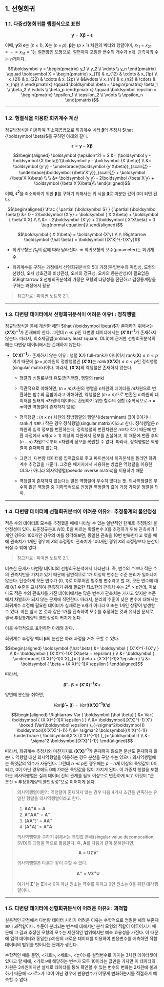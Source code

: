 ## 1. 선형회귀

### 1.1. 다중선형회귀를 행렬식으로 표현

```math
\boldsymbol y = \boldsymbol {X \beta} + \boldsymbol \epsilon 
```

이때, $\boldsymbol y$와 $\boldsymbol \epsilon$는 $(n \times 1)$, $\boldsymbol X$는 $(n \times p)$, $\boldsymbol \beta$는 $(p \times 1)$ 차원의 벡터와 행렬이며, $x_{11} = x_{21} = \cdots = x_{n1} = 1$는 절편항인 모형으로, 절편까지 포함한 변수의 개수가 $p$개, 관측치의 수는 $n$개이다.

```math
\boldsymbol y = \begin{pmatrix}
y_1 \\
y_2 \\
\vdots \\
y_n
\end{pmatrix}

\qquad

\boldsymbol X = \begin{pmatrix}
x_{11} & x_{12} & \cdots & x_{1p} \\
x_{21} & x_{22} & \cdots & x_{2p} \\
&&\vdots \\
x_{n1} & x_{n2} & \cdots & x_{np} \\
\end{pmatrix}

\qquad

\boldsymbol \beta = \begin{pmatrix}
\beta_1 \\
\beta_2 \\
\vdots \\
\beta_p
\end{pmatrix}

\qquad

\boldsymbol \epsilon = \begin{pmatrix}
\epsilon_1 \\
\epsilon_2 \\
\vdots \\
\epsilon_n
\end{pmatrix}
```

---

### 1.2. 행렬식을 이용한 회귀계수 계산

정규방정식을 이용하여 최소제곱법으로 회귀계수 벡터 $\boldsymbol \beta$의 추정치 $\hat {\boldsymbol \beta}$를 구하면 아래와 같다.

```math
\boldsymbol \epsilon = \boldsymbol y - \boldsymbol {X \beta}
```

```math
\begin{aligned}
\boldsymbol {\epsilon^2} = S &=  (\boldsymbol y - \boldsymbol {X \beta})'(\boldsymbol y - \boldsymbol {X \beta}) \\

&= \boldsymbol {y'y} - \underbrace{\boldsymbol {y'X\beta}}_{scalr값} - \underbrace{\boldsymbol {\beta'X'y}}_{scalr값} + \boldsymbol {\beta'X'X\beta} \\

\\

&= \boldsymbol {y'y} - 2\boldsymbol {\beta'X'y} + \boldsymbol {\beta'X'X\beta}\\

\end{aligned}
```

이때, $\boldsymbol {\epsilon^2}$을 최소화하기 위한 $\boldsymbol {\beta}$를 구하기 위해서는 위 식을 $\boldsymbol {\beta}$로 미분한 값이 0이 되면 된다.

```math
\begin{aligned}

\frac { \partial {\boldsymbol S} } { \partial {\boldsymbol \beta}} &= 0 - 2\boldsymbol {X'y} + \boldsymbol { X'X\beta} + \boldsymbol { \beta'X'X} \\

\\

&= - 2\boldsymbol {X'y} + 2\boldsymbol { X'X\beta} = 0 \tag{normal  equation}\\

\end{aligned}
```

```math
\boldsymbol { X'X\beta} = \boldsymbol {X'y} \\

\\

\Rightarrow \boldsymbol {\hat \beta} = \boldsymbol {(X'X)^{-1}X'y}
```

- 회귀모형은 $\beta_n$의 값에 따라 달라진다. $\Rightarrow$ 회귀모형의 모수(parameter)는 회귀계수.

- 회귀계수를 구하는 과정에서 선형회귀분석의 5대 가정(독립변수의 독립성, 모형의 선형성, 오차 상호간의 비상관성, 오차의 정규성, 오차의 등분산성)이 필요없음 $\Rightarrow $ 선형회귀분석의 가정은 모형의 타당성을 진단하고 검정통계량을 구하는 과정에서 활용

> 참고자료 : 파이썬 노트북 2.1.

---

### 1.3. 다변량 데이터에서 선형회귀분석이 어려운 이유1 : 정칙행렬

정규방정식을 통해 계산한 해인 $\hat {\boldsymbol \beta}$가 존재하기 위해서는 $\boldsymbol{(X'X)^{-1}}$가 존재해야 한다. 그런데 $n \ll p$인 다변량 데이터에서는 $\boldsymbol{(X'X)^{-1}}$가 존재하지 않는다. 따라서, 최소제곱법(ordinary least square, OLS)에 근거한 선형회귀분석의 해는 다변량 데이터에서는 존재하지 않는다.

- $\boldsymbol {(X'X)^{-1}}$가 존재하지 않는 이유 : 행렬 $\boldsymbol X$가 full-rank가 아니어서 $rank(\boldsymbol X) \leq n < p$이기 때문에 $(p \times p)$차원의 정방행렬인 $\boldsymbol {(X'X)}$는 $rank(\boldsymbol {(X'X)}) \leq n < p$인 정칙행렬(singular matrix)이다. 따라서, $\boldsymbol {(X'X)}$의 역행렬은 존재하지 않는다.

    - 행렬의 성질로부터 유도(정칙행렬, 행렬의 rank)

    - 직관적으로 이해하면, $(n \times m)$차원의 행렬을 $n$차원의 데이터를 $m$차원으로 변환하는 함수의 집합이라고 이해하면, 역행렬은 $(m \times n)$으로 변환된 $m$차원의 데이터를 원래의 $n$차원의 데이터로 환원하기 위한 함수의 집합 (수학적으로 $n \neq m$이면 역행렬이 존재하지 않음)

    - 정칙행렬 : $(n \times n)$ 차원의 정방행렬의 행렬식(determinant) 값이 0이거나 rank가 $n$보다 작은 경우 정칙행렬(singular matrix)이라고 한다. 정칙행렬은 $n$차원의 입력 정보를 변환하는데, 정칙행렬의 변환차원은 $n$보다 작기 때문에 변환 과정에서 $a$개($a>1$) 이상의 차원에서 정보를 손실하고, 이 때문에 변환 후의 $(n-a)$ 차원으로부터 $n$차원의 정보를 복원할 수 없다. 따라서, 정칙행렬은 역행렬이 존재하지 않는다.

    - 그런데, 다변량 데이터를 입력값으로 주고 파이썬에서 회귀분석을 돌리면 회귀계수 추정값을 내준다. 그것은 패키지에서 사용하는 방법은 역행렬을 이용한 OLS가 아니라 의사역행렬(pseudo inverse matrix)을 이용하기 때문

    - 역행렬이 존재하지 않는다는 말은 역행렬이 무수히 많다는 뜻. 의사역행렬은 무수히 많은 역행렬 중 기하학적으로 진정한 역행렬의 값에 가장 가까운 행렬을 의미.

---

### 1.4. 다변량 데이터에 선형회귀분석이 어려운 이유2 : 추정통계의 불안정성

적은 수의 데이터로 모수를 추정했을 때에 나타날 수 있는 일반적인 한계로 추정량의 불안정성이 있다. 표준정규분포 $N(0, 1)$을 따르는 확률변수 $X$를 추정하기 위해 관측치가 1개인 경우와 100개인 경우의 예를 생각해보면, 동일한 관측을 10번 반복한다고 했을 때에 관측치가 1개인 경우에 $X$의 추정량이 관측치가 100개인 경위 $X$의 추정량보다 분산이 커질 수 밖에 없다. 

> 참고자료 : 파이썬 노트북 2.1.

비슷한 문제가 다변량 데이터의 선형회귀분석에서 나타난다. 즉, 변수의 수보다 적은 수의 관측치만을 가지고 있기 때문에 필연적으로 1개 이상의 변수는 수준 분리가 일어나지 않는다. 단순하게 모든 변수가 {0, 1}로 이루어진 범주형 변수라고 할 때, 모든 변수에 대해 0/1 수준을 교차하여 관측하기 위해 필요한 최소한의 관측치 수는 $2^p > p$인데, 이보다도 적은 수의 관측치를 가진 데이터에서는 많은 변수가 관측치는 가지고 있지만 수준에서 차별화가 되지 않는 문제에 직면한다. 따라서, 분리의 수준이 낮은 변수에 대해서는 회귀계수 추정에 필요한 데이터가 실제로는 n개가 아니라 0 또는 1개인 상황이 발생할 수 있다. 이는 앞서 본 것과 같은 1개를 관측하여 모수를 추정하는 것과 유사한 문제로, 결국 추정통계량의 불안정성이 커지게 된다.

이를 수학적으로 표현하면 아래와 같다.

회귀계수 추정량 벡터 $\boldsymbol {\hat \beta}$의 분산은 아래 과정을 거쳐 구할 수 있다.

```math
\begin{aligned}

\boldsymbol {\hat \beta} &= \boldsymbol { (X'X)^{-1}X'y } \\

&= \boldsymbol { (X'X)^{-1}X'(X\beta + \epsilon) } \\

&= \boldsymbol { \underbrace{ (X'X)^{-1}X'X}_{= I} \beta + (X'X)^{-1}X'\epsilon } \\

&= \boldsymbol { \beta + (X'X)^{-1}X'\epsilon }

\end{aligned}
```

따라서,

```math
\boldsymbol {\hat \beta - \beta} = \boldsymbol { (X'X)^{-1}X'\epsilon }
```

양변에 분산을 취하면,

```math
Var ( \boldsymbol {\hat \beta - \beta} ) = Var( 
\boldsymbol { (X'X)^{-1}X'\epsilon } )
```

```math
\begin{aligned}

\Rightarrow Var ( \boldsymbol {\hat \beta} ) &= Var( \boldsymbol { (X'X)^{-1}X'\epsilon } ) \\

&= \boldsymbol{(X'X)^{-1} X'} \boxed {Var(\boldsymbol \epsilon) }_{=\sigma^2\boldsymbol I} \boldsymbol{X(X'X)^{-1}} \\

&= \sigma^2 \boldsymbol{(X'X)^{-1}} \underbrace { \boldsymbol{X'X (X'X)^{-1}} }_{= \boldsymbol I} \\

&= \sigma^2 \boldsymbol{(X'X)^{-1}}

\end{aligned}
```

따라서, 회귀계수 추정치와 마찬가지로 $\boldsymbol{(X'X)^{-1}}$가 존재하지 않으면 분산도 존재하지 않는다. 역행렬 대신 의사역행렬을 이용하는 경우 분산을 구할 수는 있으나 의사역행렬에는 특잇값의 역수가 사용된다. 그런데 $n \ll p$인 경우에는 $p-n$개 이상의 특잇값이 0이 되고, 0이 아닌 경우에도 0에 가까운 특잇값을 많이 가지게 된다. 이 가중치 행렬을 포함하는 의사역행렬은 실제 데이터 간의 관계를 필요 이상으로 변환하게 되고 이것이 "큰 분산 = 추정통계량의 불안정성"으로 이어지게 된다.

> 의사역행렬이란? : 역행렬이 존재하지 않는 경우 다음 4가지 조건을 만족하는 유일한 행렬을 의사역행렬이라고 한다.  
> 1. $\boldsymbol {AA^+A} = \boldsymbol A$
> 2. $\boldsymbol {A^+AA^+} = \boldsymbol {A^+}$
> 3. $\boldsymbol {(AA^+)'} = \boldsymbol {AA^+}$
> 4. $\boldsymbol {(A^+A)'} = \boldsymbol {A^+A}$  
> 
> 의사역행렬을 구하기 위해서는 특잇값 분해(singular value decomposition, SVD)의 과정을 역으로 활용한다. 즉, $\boldsymbol A$를 다음과 같이 분해한다면,
> ```math
> \boldsymbol A = \boldsymbol {U \Sigma V'}
> ```
> 의사역행렬은 다음과 같이 구할 수 있다.  
> ```math
> \boldsymbol {A^+} = \boldsymbol {V \Sigma^+ U}
> ```
> 여기서 $\boldsymbol \Sigma^+$는 $\boldsymbol \Sigma$에서 0이 아닌 원소는 역수를 취하고 0인 원소는 0을 취한 대각행렬이다.

---

### 1.5. 다변량 데이터에 선형회귀분석이 어려운 이유3 : 과적합

실용적인 관점에서 다변량 데이터 처리가 어려운 이유는 수학적으로 엄밀한 해의 부존재보다 과적합이다. 수준이 분리되는 변수에 대해서만 분석 모형의 적합이 이루어지기 때문에 그 결과 추정한 모형의 모수는 제한적인 범위에서만 예측 효용성을 가진다. 이 때문에 입력 데이터와 동일한 p차원의 새로운 데이터를 이용하여 반응변수를 예측하면 적합 데이터의 범위를 벗어나는 문제가 생긴다.

수학적인 예를 들면, <가로>, <세로>, <높이>를 설명변수로 가지는 3차원 데이터셋이 있다고 할 때에, <가로>에 해당하는 변수가 모두 10이라는 값만을 가지면 이 데이터의 차원은 3차원이지만 실제로 데이터를 통해 확인할 수 있는 변수의 변화는 2차원에 불과하기 때문에 <가로>가 10이 아닌 경우에 반응변수가 어떻게 변화하는지를 적절하게 예측할 수 없다.
